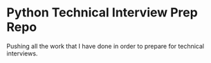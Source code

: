 # Python Technical Interview Prep Repo

Pushing all the work that I have done in order to prepare for technical interviews. 
